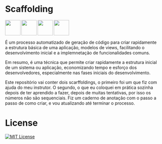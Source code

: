 # Scaffolding

<img src="https://cdn.jsdelivr.net/gh/devicons/devicon@latest/icons/csharp/csharp-plain.svg" align="left" width="50" height="50"/>
<img src="https://cdn.jsdelivr.net/gh/devicons/devicon@latest/icons/html5/html5-plain.svg" align="left" width="50" height="50"/> 
<img src="https://cdn.jsdelivr.net/gh/devicons/devicon@latest/icons/css3/css3-plain.svg" align="left" width="50" height="50"/>
<img src="https://cdn.jsdelivr.net/gh/devicons/devicon@latest/icons/javascript/javascript-plain.svg" align="center" width="50" height="50"/>
<br>

É um processo automatizado de geração de código para criar rapidamente a estrutura básica de uma aplicação, modelos de views, facilitando o desenvolvimento inicial e a implemnetação de funcionalidades comuns. 

Em resumo, é uma técnica que permite criar rapidamente a estrutura inicial de um sistema ou aplicação, economizando tempo e esforço dos desenvolvedores, especialmente nas fases iniciais do desenvolvimento.

Este repositório vai conter dois scarffoldings, o primeiro foi um que fiz com ajuda do meu instrutor. O segundo, o que eu coloquei em prática sozinha depois de ter aprendido a fazer, depois de muitas tentativas, por isso os números não são sequenciais. Fiz um caderno de anotação com o passo a passo de como criar, e vou atualizando até terminar o processo.

# License 

[![MIT License](https://img.shields.io/badge/License-MIT-%231C003F.svg)](./LICENSE)
